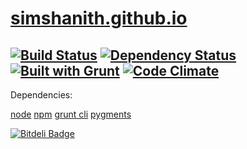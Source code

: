 # [simshanith.github.io](http://simshanith.github.io)
## [![Build Status](https://travis-ci.org/simshanith/simshanith.github.io.png)](https://travis-ci.org/simshanith/simshanith.github.io) [![Dependency Status](https://gemnasium.com/simshanith/simshanith.github.io.png)](https://gemnasium.com/simshanith/simshanith.github.io) [![Built with Grunt](https://cdn.gruntjs.com/builtwith.png)](http://gruntjs.com/) [![Code Climate](https://codeclimate.com/github/simshanith/simshanith.github.io.png)](https://codeclimate.com/github/simshanith/simshanith.github.io)

Dependencies:

[node](http://nodejs.org/)
[npm](https://npmjs.org/)
[grunt cli](http://gruntjs.com)
[pygments](http://pygments.org/)

[![Bitdeli Badge](https://d2weczhvl823v0.cloudfront.net/simshanith/simshanith.github.io/trend.png)](https://bitdeli.com/free "Bitdeli Badge")

